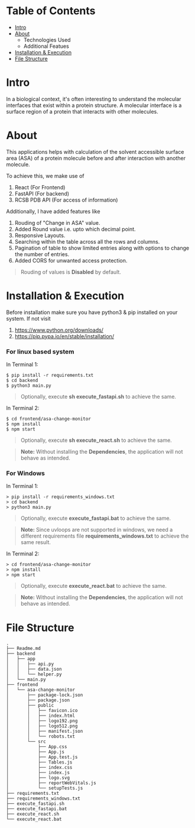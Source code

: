 # Table of Contents
- [Intro](#intro)
- [About](#about)
   - Technologies Used
   - Additional Featues
- [Installation & Execution](#installation--execution)
- [File Structure](#file-structure)

# Intro
In a biological context, it's often interesting to understand the molecular interfaces that exist within a protein structure. A molecular interface is a surface region of a protein that interacts with other molecules.

# About
This applications helps with calculation of the solvent accessible surface area (ASA) of a protein molecule before and after interaction with another molecule.

To achieve this, we make use of
1. React (For Frontend)
2. FastAPI (For backend)
3. RCSB PDB API (For access of information)

Additionally, I have added features like
1. Rouding of "Change in ASA" value.
2. Added Round value i.e. upto which decimal point.
3. Responsive Layouts.
4. Searching within the table across all the rows and columns.
5. Pagination of table to show limited entries along with options to change the number of entries.
6. Added CORS for unwanted access protection.
> Rouding of values is **Disabled** by default.

# Installation & Execution

Before installation make sure you have python3 & pip installed on your system. If not visit
1. https://www.python.org/downloads/
2. https://pip.pypa.io/en/stable/installation/

### For linux based system
In Terminal 1:

```
$ pip install -r requirements.txt
$ cd backend
$ python3 main.py
```
> Optionally, execute **sh execute_fastapi.sh** to achieve the same.

In Terminal 2:
```
$ cd frontend/asa-change-monitor
$ npm install
$ npm start
```
> Optionally, execute **sh execute_react.sh** to achieve the same.

> **Note:** Without installing the **Dependencies**, the application will not behave as intended.

### For Windows
In Terminal 1:

```
> pip install -r requirements_windows.txt
> cd backend
> python3 main.py
```
> Optionally, execute **execute_fastapi.bat** to achieve the same.

> **Note:** Since uvloops are not supported in windows, we need a different requirements file **requirements_windows.txt** to achieve the same result.

In Terminal 2:
```
> cd frontend/asa-change-monitor
> npm install
> npm start
```
> Optionally, execute **execute_react.bat** to achieve the same.

> **Note:** Without installing the **Dependencies**, the application will not behave as intended.

# File Structure
```
.
├── Readme.md
├── backend
│   ├── app
│   │   ├── api.py
│   │   ├── data.json
│   │   └── helper.py
│   └── main.py
├── frontend
│   └── asa-change-monitor
│       ├── package-lock.json
│       ├── package.json
│       ├── public
│       │   ├── favicon.ico
│       │   ├── index.html
│       │   ├── logo192.png
│       │   ├── logo512.png
│       │   ├── manifest.json
│       │   └── robots.txt
│       └── src
│           ├── App.css
│           ├── App.js
│           ├── App.test.js
│           ├── Tables.js
│           ├── index.css
│           ├── index.js
│           ├── logo.svg
│           ├── reportWebVitals.js
│           └── setupTests.js
├── requirements.txt
├── requirements_windows.txt
├── execute_fastapi.sh
├── execute_fastapi.bat
├── execute_react.sh
└── execute_react.bat

```